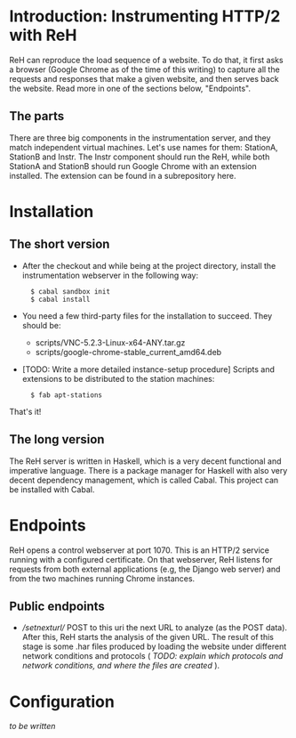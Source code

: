
Introduction: Instrumenting HTTP/2 with ReH
===========================================

ReH can reproduce the load sequence of a website. To do that, 
it first asks a browser (Google Chrome as of the time of this 
writing) to capture all the requests and responses that make
a given website, and then serves back the website. Read more in 
one of the sections below, "Endpoints". 

## The parts 

There are three big components in the instrumentation server, and they
match independent virtual machines. Let's 
use names for them: StationA, StationB and Instr. The Instr component 
should run the ReH, while both StationA and StationB should run Google  Chrome
with an extension installed. The extension can be found in a subrepository here. 


Installation
============

## The short version

* After the checkout and while being at the project directory, install the instrumentation 
  webserver in the following way:

        $ cabal sandbox init
        $ cabal install

* You need a few third-party files for the installation to succeed. They should be: 

  - scripts/VNC-5.2.3-Linux-x64-ANY.tar.gz
  - scripts/google-chrome-stable\_current\_amd64.deb

* [TODO: Write a more detailed instance-setup procedure] Scripts and extensions to be distributed to the station machines:

        $ fab apt-stations
    
That's it!

## The long version 

The ReH server is written in Haskell, which is a very decent functional and
imperative language. There is a package manager for Haskell with also very decent
dependency management, which is called Cabal. This project can be installed 
with Cabal. 

Endpoints
=========

ReH opens a control webserver at port 1070. This is an HTTP/2 service running
with a configured certificate. On that webserver, ReH listens for requests from 
both external applications (e.g, the Django web server) and from the two machines
running Chrome instances. 

## Public endpoints

* */setnexturl/* POST to this uri the next URL to analyze (as the POST data). After this,
  ReH starts the analysis of the given URL. The result of this stage is some .har files 
  produced by loading the website under different network conditions and protocols ( *TODO:
  explain which protocols and network conditions, and where the files are created* ).



Configuration
=============

_to be written_
